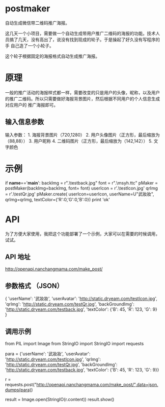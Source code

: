 # postmaker
自动生成微信带二维码推广海报。

这几天一个小项目，需要做一个自动生成带用户推广二维码的海报的功能。技术人员搞了几天，没有高出了，说没有找到现成的轮子。于是操起了好久没有写程序的手
自己造了一个小轮子。

这个轮子根据固定的海报格式自动生成推广海报。

# 原理

一般的推广活动的海报样式都一样，需要改变的只是用户的头像，昵称，以及用户的推广二维码。所以只需要做好海报背景图片，然后根据不同用户的个人信息生成对应用户的
推广海报即可。

## 输入信息参数

  输入参数：
	1. 海报背景图片（720,1280）
	2. 用户头像图片（正方形，最后缩放为（88,88））
	3. 用户昵称
	4. 二维码图片（正方形，最后缩放为（142,142））
	5. 文字颜色
  
# 示例

if __name__=='__main__':
	backImg = r".\testback.jpg"
	font = r".\msyh.ttc"
	pMaker = postMaker(backImg=backImg, font= font)
	userIcon = r'.\testIcon.jpg'
	qrImg = r'.\testQr.jpg'
	pMaker.create(
		userIcon=userIcon,
		userName=U"武妝妝",
		qrImg=qrImg,
		textColor={'R':0,'G':0,'B':0})
	print 'ok'

# API

为了方便大家使用，我把这个功能部署了一个示例，大家可以在需要的时候调用，试试。

## API 地址
http://openapi.nanchangmama.com/make_post/

## 参数格式 （JSON）

{
'userName': '武妝妝', 
'userAvatar': 'http://static.dryeam.com/testIcon.jpg',
'qrImg': 'http://static.dryeam.com/testQr.jpg', 
'backGroundImg': 'http://static.dryeam.com/testback.jpg', 
'textColor': {'B': 45, 'R': 123, 'G': 9}
}

## 调用示例
from PIL import Image
from StringIO import StringIO
import requests

para = {'userName': '武妝妝', 'userAvatar': 'http://static.dryeam.com/testIcon.jpg', 'qrImg': 'http://static.dryeam.com/testQr.jpg', 'backGroundImg': 'http://static.dryeam.com/testback.jpg', 'textColor': {'B': 45, 'R': 123, 'G': 9}}

r = requests.post("http://openapi.nanchangmama.com/make_post/",data=json.dumps(para))

result = Image.open(StringIO(r.content))
result.show()





